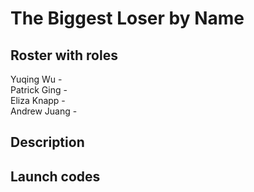# The Biggest Loser by Name

## Roster with roles
Yuqing Wu -  
Patrick Ging -  
Eliza Knapp -  
Andrew Juang -  

## Description

## Launch codes
